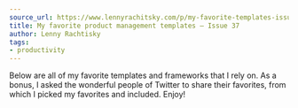 ```yaml
---
source_url: https://www.lennyrachitsky.com/p/my-favorite-templates-issue-37
title: My favorite product management templates – Issue 37
author: Lenny Rachtisky
tags:
- productivity
---
```


Below are all of my favorite templates and frameworks that I rely on. As a bonus, I asked the wonderful people of Twitter to share their favorites, from which I picked my favorites and included. Enjoy!